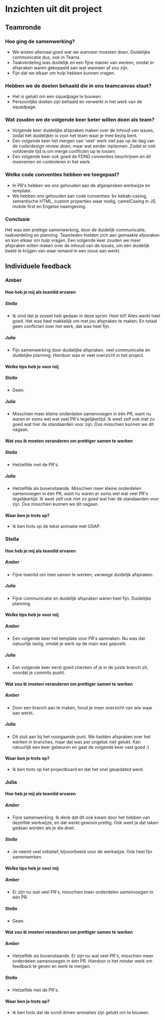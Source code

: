 # Inzichten uit dit project

## Teamronde 
### Hoe ging de samenwerking?
- We wisten allemaal goed wat we wanneer moesten doen. Duidelijke communicatie dus, ook in Teams.
- Taakverdeling was duidelijk en een fijne manier van werken, omdat er afspraken waren gekoppeld aan wat wanneer af zou zijn. 
- Fijn dat we elkaar om hulp hebben kunnen vragen.

### Hebben we de doelen behaald die in ons teamcanvas staat?
- Het is gelukt om een squadpage te bouwen.
- Persoonlijke doelen zijn behaald en verwerkt in het werk van de squadpage. 

### Wat zouden we de volgende keer beter willen doen als team?
- Volgende keer duidelijke afspraken maken over de inhoud van issues, zodat het duidelijker is voor het team waar je mee bezig bent.
- Een volgende keer het mergen van 'veel' werk niet pas op de dag van de code/design review doen, maar wat eerder inplannen. Zodat er ook voldoende tijd is om merge conflicten op te lossen.
- Een volgende keer ook goed de FDND conventies beschrijven en dit meenemen en controleren in het werk. 

### Welke code conventies hebben we toegepast?
- In PR's hebben we ons gehouden aan de afgesproken werkwijze en template.
- We hebben ons gehouden aan code conventies: bv kebab-casing, semantische HTML, custom properties waar nodig, camelCasing in JS, mobile first en Engelse naamgeving.

### Conclusie
Het was een prettige samenwerking, door de duidelijk communicatie, taakverdeling en planning. Teamleden hielden zich aan gemaakte afpsraken en kon elkaar om hulp vragen. Een volgende keer zouden we meer afspraken willen maken over de inhoud van de issues, om een duidelijk beeld te krijgen van waar iemand in een issue aan werkt. 

## Individuele feedback 
### Amber 
#### Hoe heb je mij als teamlid ervaren
##### Stella
- Ik vind dat je zoveel heb gedaan in deze sprint. Heel tof! Alles werkt heel goed. Het was heel makkelijk om met jou afspraken te maken. En totaal geen conflicten over het werk, dat was heel fijn. 
##### Julia
- Fijn samenwerking door duidelijke afspraken, veel communicatie en duidelijke planning. Hierdoor was er veel overzicht in het project. 

#### Welke tips heb je voor mij
##### Stella
- Geen. 
##### Julia
- Misschien meer kleine onderdelen samenvoegen in één PR, want nu waren er soms wel wat veel PR's tegelijkertijd. Ik weet zelf ook niet zo goed wat hier de standaarden voor zijn. Dus misschien kunnen we dit nagaan. 

#### Wat zou ik moeten veranderen om prettiger samen te werken
##### Stella
- Hetzelfde met de PR's.  
##### Julia
- Hetzelfde als bovenstaande. Misschien meer kleine onderdelen samenvoegen in één PR, want nu waren er soms wel wat veel PR's tegelijkertijd. Ik weet zelf ook niet zo goed wat hier de standaarden voor zijn. Dus misschien kunnen we dit nagaan. 

#### Waar ben je trots op?
- Ik ben trots op de tekst animatie met GSAP. 

### Stella
#### Hoe heb je mij als teamlid ervaren
##### Amber
- Fijne teamlid om mee samen te werken, vanwege duidelijk afspraken. 
##### Julia
- Fijne communicatie en duidelijk afspraken waren heel fijn. Duidelijke planning. 

#### Welke tips heb je voor mij
##### Amber
- Een volgende keer het template voor PR's aanmaken. Nu was dat natuurlijk lastig, omdat je werk op de main was gepusht. 
##### Julia
- Een volgende keer eerst goed checken of je in de juiste branch zit, voordat je commits pusht. 

#### Wat zou ik moeten veranderen om prettiger samen te werken
##### Amber
- Door een branch aan te maken, houd je meer overzicht van wie waar aan werkt. 
##### Julia
- Dit sluit aan bij het voorgaande punt. We hadden afspraken over het werken in branches, maar dat was per ongeluk niet gelukt. Kan natuurlijk een keer gebeuren en gaat de volgende keer vast goed :)

#### Waar ben je trots op?
- Ik ben trots op het projectboard en dat het snel geupdated werd. 

### Julia
#### Hoe heb je mij als teamlid ervaren
##### Amber
- Fijne samenwerking. Ik denk dat dit ook kwam door het hebben van dezelfde werkwijze, en dat werkt gewoon prettig. Ook weet je dat taken gedaan worden als je die doet. 
##### Stella
- Je neemt veel initiatief, bijvoorbeeld voor de werkwijze. Ook heel fijn samenwerken. 

#### Welke tips heb je voor mij
##### Amber
- Er zijn nu wat veel PR's, misschien meer onderdelen samenvoegen in één PR. 
##### Stella
- Geen. 

#### Wat zou ik moeten veranderen om prettiger samen te werken
##### Amber
- Hetzelfde als bovenstaande. Er zijn nu wat veel PR's, misschien meer onderdelen samenvoegen in één PR. Hierdoor is het minder werk om feedback te geven en werk te mergen. 
##### Stella
- Hetzelfde met de PR's. 

#### Waar ben je trots op?
- Ik ben trots dat de scroll driven animaties zijn gelukt om te bouwen. 
